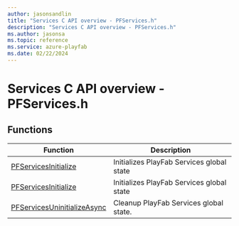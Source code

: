```yaml
---
author: jasonsandlin
title: "Services C API overview - PFServices.h"
description: "Services C API overview - PFServices.h"
ms.author: jasonsa
ms.topic: reference
ms.service: azure-playfab
ms.date: 02/22/2024
---
```


# Services C API overview - PFServices.h

  
## Functions  

| Function | Description |  
| --- | --- |  
| [PFServicesInitialize](functions/pfservicesinitialize.md) | Initializes PlayFab Services global state |  
| [PFServicesInitialize](functions/pfservicesinitialize_2.md) | Initializes PlayFab Services global state |  
| [PFServicesUninitializeAsync](functions/pfservicesuninitializeasync.md) | Cleanup PlayFab Services global state. |  
